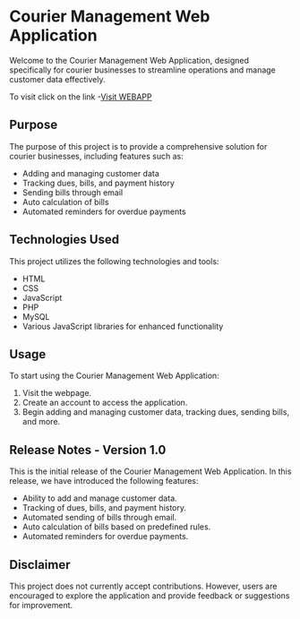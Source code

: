 # Courier Management Web Application

Welcome to the Courier Management Web Application, designed specifically for courier businesses to streamline operations and manage customer data effectively.

To visit click on the link -[Visit WEBAPP](https://amodenterprise.000webhostapp.com/)

## Purpose

The purpose of this project is to provide a comprehensive solution for courier businesses, including features such as:

- Adding and managing customer data
- Tracking dues, bills, and payment history
- Sending bills through email
- Auto calculation of bills
- Automated reminders for overdue payments

## Technologies Used

This project utilizes the following technologies and tools:

- HTML
- CSS
- JavaScript
- PHP
- MySQL
- Various JavaScript libraries for enhanced functionality

## Usage

To start using the Courier Management Web Application:

1. Visit the webpage.
2. Create an account to access the application.
3. Begin adding and managing customer data, tracking dues, sending bills, and more.

## Release Notes - Version 1.0

This is the initial release of the Courier Management Web Application. In this release, we have introduced the following features:

- Ability to add and manage customer data.
- Tracking of dues, bills, and payment history.
- Automated sending of bills through email.
- Auto calculation of bills based on predefined rules.
- Automated reminders for overdue payments.

## Disclaimer

This project does not currently accept contributions. However, users are encouraged to explore the application and provide feedback or suggestions for improvement.
